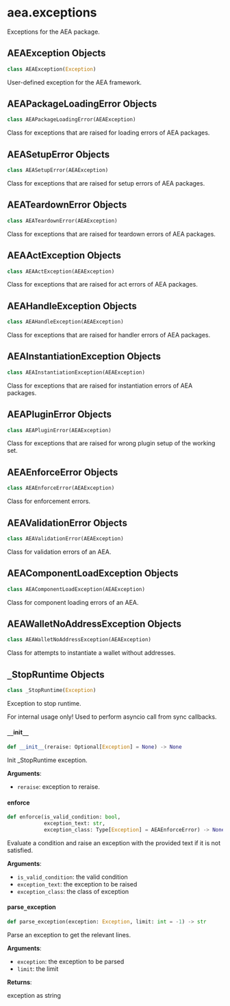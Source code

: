 <a id="aea.exceptions"></a>

# aea.exceptions

Exceptions for the AEA package.

<a id="aea.exceptions.AEAException"></a>

## AEAException Objects

```python
class AEAException(Exception)
```

User-defined exception for the AEA framework.

<a id="aea.exceptions.AEAPackageLoadingError"></a>

## AEAPackageLoadingError Objects

```python
class AEAPackageLoadingError(AEAException)
```

Class for exceptions that are raised for loading errors of AEA packages.

<a id="aea.exceptions.AEASetupError"></a>

## AEASetupError Objects

```python
class AEASetupError(AEAException)
```

Class for exceptions that are raised for setup errors of AEA packages.

<a id="aea.exceptions.AEATeardownError"></a>

## AEATeardownError Objects

```python
class AEATeardownError(AEAException)
```

Class for exceptions that are raised for teardown errors of AEA packages.

<a id="aea.exceptions.AEAActException"></a>

## AEAActException Objects

```python
class AEAActException(AEAException)
```

Class for exceptions that are raised for act errors of AEA packages.

<a id="aea.exceptions.AEAHandleException"></a>

## AEAHandleException Objects

```python
class AEAHandleException(AEAException)
```

Class for exceptions that are raised for handler errors of AEA packages.

<a id="aea.exceptions.AEAInstantiationException"></a>

## AEAInstantiationException Objects

```python
class AEAInstantiationException(AEAException)
```

Class for exceptions that are raised for instantiation errors of AEA packages.

<a id="aea.exceptions.AEAPluginError"></a>

## AEAPluginError Objects

```python
class AEAPluginError(AEAException)
```

Class for exceptions that are raised for wrong plugin setup of the working set.

<a id="aea.exceptions.AEAEnforceError"></a>

## AEAEnforceError Objects

```python
class AEAEnforceError(AEAException)
```

Class for enforcement errors.

<a id="aea.exceptions.AEAValidationError"></a>

## AEAValidationError Objects

```python
class AEAValidationError(AEAException)
```

Class for validation errors of an AEA.

<a id="aea.exceptions.AEAComponentLoadException"></a>

## AEAComponentLoadException Objects

```python
class AEAComponentLoadException(AEAException)
```

Class for component loading errors of an AEA.

<a id="aea.exceptions.AEAWalletNoAddressException"></a>

## AEAWalletNoAddressException Objects

```python
class AEAWalletNoAddressException(AEAException)
```

Class for attempts to instantiate a wallet without addresses.

<a id="aea.exceptions._StopRuntime"></a>

## `_`StopRuntime Objects

```python
class _StopRuntime(Exception)
```

Exception to stop runtime.

For internal usage only!
Used to perform asyncio call from sync callbacks.

<a id="aea.exceptions._StopRuntime.__init__"></a>

#### `__`init`__`

```python
def __init__(reraise: Optional[Exception] = None) -> None
```

Init _StopRuntime exception.

**Arguments**:

- `reraise`: exception to reraise.

<a id="aea.exceptions.enforce"></a>

#### enforce

```python
def enforce(is_valid_condition: bool,
            exception_text: str,
            exception_class: Type[Exception] = AEAEnforceError) -> None
```

Evaluate a condition and raise an exception with the provided text if it is not satisfied.

**Arguments**:

- `is_valid_condition`: the valid condition
- `exception_text`: the exception to be raised
- `exception_class`: the class of exception

<a id="aea.exceptions.parse_exception"></a>

#### parse`_`exception

```python
def parse_exception(exception: Exception, limit: int = -1) -> str
```

Parse an exception to get the relevant lines.

**Arguments**:

- `exception`: the exception to be parsed
- `limit`: the limit

**Returns**:

exception as string

